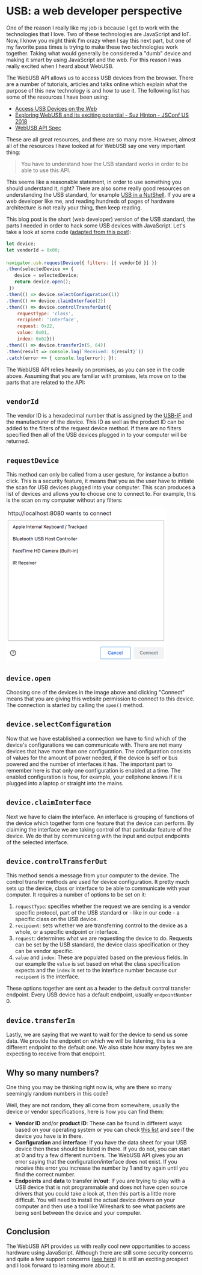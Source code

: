 # USB: a web developer perspective

One of the reason I really like my job is because I get to work with the technologies that I love. Two of these technologies are JavaScript and IoT. Now, I know you might think I'm crazy when I say this next part, but one of my favorite pass times is trying to make these two technologies work together. Taking what would generally be considered a "dumb" device and making it smart by using JavaScript and the web. For this reason I was really excited when I heard about WebUSB.

The WebUSB API allows us to access USB devices from the browser. There are a number of tutorials, articles and talks online which explain what the purpose of this new technology is and how to use it. The following list has some of the resources I have been using:

- [Access USB Devices on the Web](https://developers.google.com/web/updates/2016/03/access-usb-devices-on-the-web)
- [Exploring WebUSB and its exciting potential - Suz Hinton - JSConf US 2018](https://www.youtube.com/watch?v=IpfZ8Nj3uiE)
- [WebUSB API Spec](https://wicg.github.io/webusb/)

These are all great resources, and there are so many more. However, almost all of the resources I have looked at for WebUSB say one very important thing:

> You have to understand how the USB standard works in order to be able to use this API.

This seems like a reasonable statement, in order to use something you should understand it, right? There are also some really good resources on understanding the USB standard, for example [USB in a NutShell](https://www.beyondlogic.org/usbnutshell/usb1.shtml). If you are a web developer like me, and reading hundreds of pages of hardware architecture is not really your thing, then keep reading.

This blog post is the short (web developer) version of the USB standard, the parts I needed in order to hack some USB devices with JavaScript. Let's take a look at some code ([adapted from this post](https://developers.google.com/web/updates/2016/03/access-usb-devices-on-the-web)):

```js
let device;
let vendorId = 0x00;

navigator.usb.requestDevice({ filters: [{ vendorId }] })
.then(selectedDevice => {
   device = selectedDevice;
   return device.open();
 })
.then(() => device.selectConfiguration(1))
.then(() => device.claimInterface(2))
.then(() => device.controlTransferOut({
    requestType: 'class',
    recipient: 'interface',
    request: 0x22,
    value: 0x01,
    index: 0x02}))
.then(() => device.transferIn(5, 64))
.then(result => console.log(`Received: ${result}`))
.catch(error => { console.log(error); });
```

The WebUSB API relies heavily on promises, as you can see in the code above. Assuming that you are familiar with promises, lets move on to the parts that are related to the API:

## `vendorId`

The vendor ID is a hexadecimal number that is assigned by the [USB-IF](https://www.usb.org/) and the manufacturer of the device. This ID as well as the product ID can be added to the filters of the request device method. If there are no filters specified then all of the USB devices plugged in to your computer will be returned.

## `requestDevice`

This method can only be called from a user gesture, for instance a button click. This is a security feature, it means that you as the user have to initiate the scan for USB devices plugged into your computer. This scan produces a list of devices and allows you to choose one to connect to. For example, this is the scan on my computer without any filters:

![alt request device scan](images/requestdevice.png "")

## `device.open`

Choosing one of the devices in the image above and clicking "Connect" means that you are giving this website permission to connect to this device. The connection is started by calling the `open()` method.

## `device.selectConfiguration`

Now that we have established a connection we have to find which of the device's configurations we can communicate with. There are not many devices that have more than one configuration. The configuration consists of values for the amount of power needed, if the device is self or bus powered and the number of interfaces it has. The important part to remember here is that only one configuration is enabled at a time. The enabled configuration is how, for example, your cellphone knows if it is plugged into a laptop or straight into the mains.

## `device.claimInterface`

Next we have to claim the interface. An interface is grouping of functions of the device which together form one feature that the device can perform. By claiming the interface we are taking control of that particular feature of the device. We do that by communicating with the input and output endpoints of the selected interface.

## `device.controlTransferOut`

This method sends a message from your computer to the device. The control transfer methods are used for device configuration. It pretty much sets up the device, class or interface to be able to communicate with your computer. It requires a number of options to be set on it:

1. `requestType`: specifies whether the request we are sending is a vendor specific protocol, part of the USB standard or - like in our code - a specific class on the USB device.
1. `recipient`: sets whether we are transferring control to the device as a whole, or a specific endpoint or interface.
1. `request`: determines what we are requesting the device to do. Requests can be set by the USB standard, the device class specification or they can be vendor specific.
1. `value` and `index`: These are populated based on the previous fields. In our example the `value` is set based on what the class specification expects and the `index` is set to the interface number because our `recipient` is the interface.

These options together are sent as a header to the default control transfer endpoint. Every USB device has a default endpoint, usually `endpointNumber` 0. 

## `device.transferIn`

Lastly, we are saying that we want to wait for the device to send us some data. We provide the endpoint on which we will be listening, this is a different endpoint to the default one. We also state how many bytes we are expecting to receive from that endpoint.

## Why so many numbers?

One thing you may be thinking right now is, why are there so many seemingly random numbers in this code?

Well, they are not random, they all come from somewhere, usually the device or vendor specifications, here is how you can find them:

- **Vendor ID** and/or **product ID**: These can be found in different ways based on your operating system or you can check [this list](http://www.linux-usb.org/usb.ids) and see if the device you have is in there.
- **Configuration** and **interface**: If you have the data sheet for your USB device then these should be listed in there. If you do not, you can start at 0 and try a few different numbers. The WebUSB API gives you an error saying that the configuration/interface does not exist. If you receive this error you increase the number by 1 and try again until you find the correct number.
- **Endpoints** and **data** to transfer **in**/**out**: If you are trying to play with a USB device that is not programmable and does not have open source drivers that you could take a look at, then this part is a little more difficult. You will need to install the actual device drivers on your computer and then use a tool like Wireshark to see what packets are being sent between the device and your computer.

## Conclusion

The WebUSB API provides us with really cool new opportunities to access hardware using JavaScript. Although there are still some security concerns and quite a few support concerns ([see here](https://caniuse.com/#feat=webusb)) it is still an exciting prospect and I look forward to learning more about it.